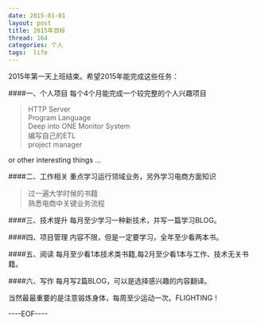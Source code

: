 ```yaml
---
date: 2015-01-01
layout: post
title: 2015年目标
thread: 164
categories: 个人
tags:  life
---
```


2015年第一天上班结束。希望2015年能完成这些任务：  

####一、个人项目
每个4个月能完成一个较完整的个人兴趣项目
> HTTP Server  
> Program Language  
> Deep into ONE Monitor System  
> 编写自己的ETL  
> project manager

or other interesting things ...

####二、工作相关
重点学习运行领域业务，另外学习电商方面知识
> 过一遍大学时候的书籍  
> 熟悉电商中关键业务流程



####三、技术提升
每月至少学习一种新技术，并写一篇学习BLOG。
  

####四、项目管理
内容不限，但是一定要学习，全年至少看两本书。
  
  
####五、阅读
每月至少看1本技术类书籍,每2月至少看1本与工作、技术无关书籍。
  

####六、写作
每月写2篇BLOG，可以是选择感兴趣的内容翻译。
    

当然最最重要的是注意锻炼身体，每周至少运动一次。FLIGHTING！

----EOF----

